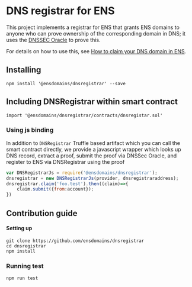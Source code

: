 # DNS registrar for ENS

This project implements a registrar for ENS that grants ENS domains to anyone who can prove ownership of the corresponding domain in DNS; it uses the [DNSSEC Oracle](https://github.com/Arachnid/dnssec-oracle) to prove this.

For details on how to use this, see [How to claim your DNS domain in ENS](https://medium.com/the-ethereum-name-service/how-to-claim-your-dns-domain-on-ens-e600ef2d92ca).


## Installing

```
npm install '@ensdomains/dnsregistrar' --save
```

## Including DNSRegistrar within smart contract

```
import '@ensdomains/dnsregistrar/contracts/dnsregistar.sol'
```

### Using js binding

In addition to `DNSRegistrar` Truffle based artifact which you can call the smart contract directly, we provide a javascript wrapper which looks up DNS record, extract a proof, submit the proof via DNSSec Oracle, and register to ENS via DNSRegistrar using the proof

```js
var DNSRegistrarJs = require('@ensdomains/dnsregistrar');
dnsregistrar = new DNSRegistrarJs(provider, dnsregistraraddress);
dnsregistrar.claim('foo.test').then((claim)=>{
    claim.submit({from:account});
})
```

## Contribution guide

#### Setting up

```
git clone https://github.com/ensdomains/dnsregistrar
cd dnsregistrar
npm install
```

### Running test

```
npm run test
```

